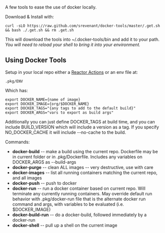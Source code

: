 A few tools to ease the use of docker locally.

Download & Install with:

	curl -sLO https://raw.github.com/srevenant/docker-tools/master/.get.sh && bash ./.get.sh && rm .get.sh

This will download the tools into ~/.docker-tools/bin and add it to your path.  *You will need to reload your shell to bring it into your environment.*

Using Docker Tools
------------------

Setup in your local repo either a [Reactor Actions](https://github.com/srevenant/reactor) or an env file at:

	.pkg/ENV

Which has:

	export DOCKER_NAME={name of image}
	export DOCKER_IMAGE={org/$DOCKER_NAME}
	export DOCKER_TAGS="{any tags to add to the default build}"
    export DOCKER_ARGS="vars to export as build args"

Additionally you can just define DOCKER_TAGS at build time, and you can include BUILD_VERSION which will include a version as a tag.  If you specify NO_DOCKER_CACHE it will include --no-cache to the build.

Commands:

* __docker-build__ -- make a build using the current repo.  Dockerfile may be in current folder or in .pkg/Dockerfile.  Includes any variables on DOCKER_ARGS as --build-args
* __docker-purge__ -- clean ALL images -- very destructive, use with care
* __docker-images__ -- list all running containers matching the current repo, and all images
* __docker-push__ -- push to docker
* __docker-run__ -- run a docker container based on current repo.  Will terminate any currently running containers.  May override default run behavior with .pkg/docker-run file that is the alternate docker run command and args, with variables to be evaluated (i.e. $DOCKER_IMAGE)
* __docker-build-run__ -- do a docker-build, followed immediately by a docker-run
* __docker-shell__ -- pull up a shell on the current image


